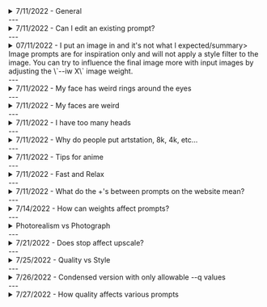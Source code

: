 <details>
<summary>7/11/2022 - General</summary>
<br>
1\. Try synonyms or alternate phrases. Trash can not working? Try waste basket, etc.. 2. Playing with multiprompts and weights can help ensure a certain aspect of the image appears, and can help color specific objects (see: `/help`) 3. You're not limited to only referencing one arist, see who's styles you can combine! 4. Emoji's are valid and make fantastic results.
</details>
---
<details>
<summary>7/11/2022 - Can I edit an existing prompt?</summary>
<br>
If you want to change he prompt, aspect ratio, etc.. you'll need to start over. There's no current way to change the --ar, --stop, text, image prompt, etc.. after an image has been generated.
</details>
---
<details>
<summary>07/11/2022 - I put an image in and it's not what I expected/summary>
<br>
Image prompts are for inspiration only and will not apply a style filter to the image. You can try to influence the final image more with input images by adjusting the \`--iw X\` image weight. 
</details>
---
<details>
<summary>7/11/2022 - My face has weird rings around the eyes</summary>
<br>
It's possible MJ is attempting to add glasses, you can try using \`--no glasses\` (or \`glasses::-.5\`) to reduce the chance MJ creates them. Tired of creepy grins? Try \`--no teeth\`.This is useful in many other situations as well, such as when you have birds in your landscapes that come out all wonky, just add \`--no birds\`. 
</details>
---
<details>
<summary>7/11/2022 - My faces are weird</summary>
<br>
Eyes and faces are \_hard\_! Don't give up! In addition to some of the previous tips, try out \`symmetric eyes\` or \`airbrushed   
</details>
---
<details>
<summary>7/11/2022 - I have too many heads</summary>
<br>
Check your aspect ratio! Try out 2:3 or 4:5, you can also try \`--no double faces\`!
</details>
---
<details>
<summary>7/11/2022 - Why do people put artstation, 8k, 4k, etc...</summary>
<br>
MidJourney (MJ) is currently trained on hundreds of millions (soon to be billions) of images. These images are scraped from the internet and the text used to describe them are also pulled from that same page. When someone puts artstation, or octane render, they're trying to push MJ to use styles similar to images found with those tags or descriptions. Try it out with other websites such as pixiv, deviantart, quixel, etsy, etc.. and see how it changes the result!
</details>
---
<details>
<summary>7/11/2022 - Tips for anime  </summary>
<br>
1\. Reference an artist if you can, MJ is great at picking up styles<br>2\. Using \`--uplight\` and \`--stop x\` can help reduce noise and smooth out an image<br>3\. Fluff words such as pretty, cute, beautiful, etc.. make a drastic difference.
</details>
---
<details>
<summary>7/11/2022 - Fast and Relax</summary>
<br>
Standard members have the option to switch to a slower mode using \`/relax\` This wont eat up your fast hours, but will take 2-10 minutes to generate the image, you can have 3 concurrently running jobs, and 10 items in your queue. It's a fantastic way to preserve those fast hours (Note: fast hours reset every month and do not roll over- make sure you do take advantage of them! They're great for max upscales!)
</details>
---
<details>
<summary>7/11/2022 - What do the +'s between prompts on the website mean?</summary>
<br>
Those are multiprompts, the \`::\` operator.  
</details>
---
<details>
<summary>7/14/2022 - How can weights affect prompts?</summary>
<br>
Note: This is a very simple example, but should help your understanding. (Iterating through Sphere::1 Teapot::.1 down and up by .1 steps, using sameseed)<br>[!\[\](https://cdn.discordapp.com/attachments/996170079102312468/997180845276286986/TeapotWeights.png](https://cdn.discordapp.com/attachments/996170079102312468/997180845276286986/TeapotWeights.png))    
</details>
---
<details>
<summary> Photorealism vs Photograph</summary>
<br>
Stolen from a (prompt-craft member)<br>Photorealism is what painters use to describe their works<br>Photographs are what photographers take :)<br>photoreal will inherently lend towards more painterly, or art brush, etc.. styles     
</details>
---
<details>
<summary>7/21/2022 - Does stop affect upscale?  </summary>
<br>
No! The upscale process will generate all of its detail as it normally does, \_but\_ if stopping early causes the base grid to look different, the upscale will still rely on what was produce by the grid and create a very different upscale:<br>!\[\](https://cdn.discordapp.com/attachments/996170079102312468/999879557819670538/Tallath\_teapot\_34e8b04f-ac1b-4b10-b4b7-97180634909d.png)<br>!\[\](https://cdn.discordapp.com/attachments/996170079102312468/999879558041964594/Tallath\_teapot\_95912add-9063-4627-897a-6d295f7fe74e.png)<br>!\[\](https://cdn.discordapp.com/attachments/996170079102312468/999879558343966760/Tallath\_teapot\_8c884060-4e65-4056-a5b8-6acb276a6eef.png)<br>!\[\](https://cdn.discordapp.com/attachments/996170079102312468/999879558675304488/Tallath\_teapot\_e5e6a90c-1991-4621-94b8-311ea3ea119b.png)<br>!\[\](https://cdn.discordapp.com/attachments/996170079102312468/999879558998274118/Tallath\_teapot\_b11d91c6-61bd-48bc-ae18-976d7651714c.png)<br>[!\[\](https://cdn.discordapp.com/attachments/996170079102312468/999879559228956712/Tallath\_teapot\_a8fc71ae-62f8-42fd-960e-d9cf3e0fba30.png](https://cdn.discordapp.com/attachments/996170079102312468/999879559228956712/Tallath_teapot_a8fc71ae-62f8-42fd-960e-d9cf3e0fba30.png))
</details>
---
<details>
<summary>7/25/2022 - Quality vs Style  </summary>
<br>
Please note: quality settings will get rounded to the closest available setting (so .25, .5, 1, 2, and 5 are the only options available, others will be rounded)<br>!\[\](https://cdn.discordapp.com/attachments/996170079102312468/1001168218553073755/TEAPOTSTYLES.png)     
</details>
---
<details>
<summary>7/26/2022 - Condensed version with only allowable --q values </summary>
<br>
[!\[\](https://cdn.discordapp.com/attachments/996170079102312468/1001174568100180038/TeapotStylesSmall.png](https://cdn.discordapp.com/attachments/996170079102312468/1001174568100180038/TeapotStylesSmall.png)
</details>
---
<details>
<summary>7/27/2022 - How quality affects various prompts </summary>
<br>
(Scrub through the timeline for easy comparison) \[Click for Video\](https://cdn.discordapp.com/attachments/996170079102312468/1001451942423314442/MJQualities.mp4)
</details>
